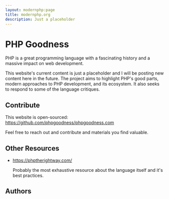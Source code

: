 ```yaml
---
layout: modernphp:page
title: modernphp.org
description: Just a placeholder
---
```


# PHP Goodness

PHP is a great programming language with a fascinating history and a massive 
impact on web development.

This website's current content is just a placeholder and I will be posting new 
content here in the future. The project aims to highlight PHP's good parts, 
modern approaches to PHP development, and its ecosystem. It also seeks to 
respond to some of the language critiques.

## Contribute

This website is open-sourced: 
https://github.com/phpgoodness/phpgoodness.com

Feel free to reach out and contribute and materials you find valuable.

## Other Resources

- https://phptherightway.com/
    
    
    Probably the most exhaustive resource about the language itself and it's 
    best practices.

## Authors

<div
    class="badge-base LI-profile-badge"
    data-locale="en_US"
    data-size="large"
    data-theme="light"
    data-type="HORIZONTAL"
    data-vanity="mateusz-charytoniuk"
    data-version="v1"
></div>
